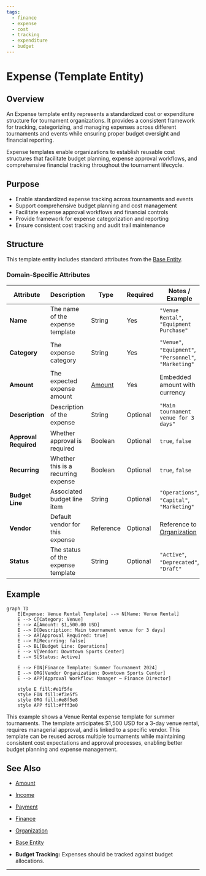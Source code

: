 ```yaml
---
tags:
  - finance
  - expense
  - cost
  - tracking
  - expenditure
  - budget
---
```


# Expense (Template Entity)

## Overview

An Expense template entity represents a standardized cost or expenditure structure for tournament organizations. It provides a consistent framework for tracking, categorizing, and managing expenses across different tournaments and events while ensuring proper budget oversight and financial reporting.

Expense templates enable organizations to establish reusable cost structures that facilitate budget planning, expense approval workflows, and comprehensive financial tracking throughout the tournament lifecycle.

## Purpose

- Enable standardized expense tracking across tournaments and events
- Support comprehensive budget planning and cost management
- Facilitate expense approval workflows and financial controls
- Provide framework for expense categorization and reporting
- Ensure consistent cost tracking and audit trail maintenance

## Structure

This template entity includes standard attributes from the [Base Entity](../foundation/base_entity.md).

### Domain-Specific Attributes

| Attribute | Description | Type | Required | Notes / Example |
|-----------|-------------|------|----------|-----------------|
| **Name** | The name of the expense template | String | Yes | `"Venue Rental"`, `"Equipment Purchase"` |
| **Category** | The expense category | String | Yes | `"Venue"`, `"Equipment"`, `"Personnel"`, `"Marketing"` |
| **Amount** | The expected expense amount | [Amount](../finance/amount.md) | Yes | Embedded amount with currency |
| **Description** | Description of the expense | String | Optional | `"Main tournament venue for 3 days"` |
| **Approval Required** | Whether approval is required | Boolean | Optional | `true`, `false` |
| **Recurring** | Whether this is a recurring expense | Boolean | Optional | `true`, `false` |
| **Budget Line** | Associated budget line item | String | Optional | `"Operations"`, `"Capital"`, `"Marketing"` |
| **Vendor** | Default vendor for this expense | Reference | Optional | Reference to [Organization](../organization/organization.md) |
| **Status** | The status of the expense template | String | Optional | `"Active"`, `"Deprecated"`, `"Draft"` |

## Example

```mermaid
graph TD
    E[Expense: Venue Rental Template] --> N[Name: Venue Rental]
    E --> C[Category: Venue]
    E --> A[Amount: $1,500.00 USD]
    E --> D[Description: Main tournament venue for 3 days]
    E --> AR[Approval Required: true]
    E --> R[Recurring: false]
    E --> BL[Budget Line: Operations]
    E --> V[Vendor: Downtown Sports Center]
    E --> S[Status: Active]

    E --> FIN[Finance Template: Summer Tournament 2024]
    E --> ORG[Vendor Organization: Downtown Sports Center]
    E --> APP[Approval Workflow: Manager → Finance Director]

    style E fill:#e1f5fe
    style FIN fill:#f3e5f5
    style ORG fill:#e8f5e8
    style APP fill:#fff3e0
```

This example shows a Venue Rental expense template for summer tournaments. The template anticipates $1,500 USD for a 3-day venue rental, requires managerial approval, and is linked to a specific vendor. This template can be reused across multiple tournaments while maintaining consistent cost expectations and approval processes, enabling better budget planning and expense management.

## See Also

- [Amount](../finance/amount.md)
- [Income](../finance/income.md)
- [Payment](../finance/payment.md)
- [Finance](../finance/finance.md)
- [Organization](../organization/organization.md)
- [Base Entity](../foundation/base_entity.md)

- **Budget Tracking:** Expenses should be tracked against budget allocations.

---
